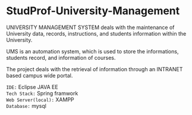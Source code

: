 # StudProf-University-Management


UNIVERSITY MANAGEMENT SYSTEM deals with the
maintenance of University data, records, instructions, and
students information within the University.

UMS is an automation system, which is used to store the
informations, students record, and information of courses.

The project deals with the retrieval of information through an
INTRANET based campus wide portal.

`IDE:` Eclipse JAVA EE<br>
`Tech Stack:` Spring framwork<br>
`Web Server(local):` XAMPP<br>
`Database:` mysql
